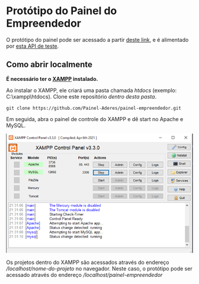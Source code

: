 # Protótipo do Painel do Empreendedor
O protótipo do painel pode ser acessado a partir [deste link](https://painel-empreendedor-p-44075028dd80.herokuapp.com/), e é alimentado por [esta API de teste](https://www.npoint.io/docs/c9b78481158fd7622b0e). 

## Como abrir localmente
**É necessário ter o [XAMPP](https://www.apachefriends.org/pt_br/download.html) instalado.**

Ao instalar o XAMPP, ele criará uma pasta chamada *htdocs* (exemplo: C:\xampp\htdocs). Clone este repositório *dentro desta pasta*.

```
git clone https://github.com/Painel-Aderes/painel-empreendedor.git
```

Em seguida, abra o painel de controle do XAMPP e dê start no Apache e MySQL. 

![painel de controle do XAMPP](xampp_control.png)

Os projetos dentro do XAMPP são acessados através do endereço */localhost/nome-do-projeto* no navegador. Neste caso, o protótipo pode ser acessado através do endereço */localhost/painel-empreendedor*